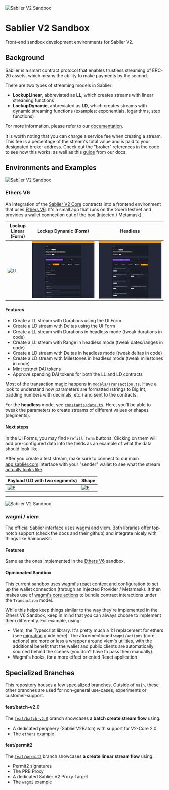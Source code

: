 ![Sablier V2 Sandbox](/packages/assets/banner.png)

# Sablier V2 Sandbox

Front-end sandbox development environments for Sablier V2.

## Background

Sablier is a smart contract protocol that enables trustless streaming of ERC-20 assets, which means
the ability to make payments by the second.

There are two types of streaming models in Sablier:

- **LockupLinear**, abbreviated as **LL**, which creates streams with linear streaming functions
- **LockupDynamic**, abbreviated as **LD**, which creates streams with dynamic streaming functions (examples: exponentials, logarithms, step functions)

For more information, please refer to our [documentation](https://docs.sablier.com).

It is worth noting that you can charge a service fee when creating a stream. This fee is a percentage of the stream's total value and is paid to your designated broker address. Check out the "broker" references in the code to see how this works, as well as this [guide](https://docs.sablier.com/concepts/protocol/fees) from our docs.

## Environments and Examples

![Sablier V2 Sandbox](/packages/assets/banner-s1.png)

### Ethers V6

An integration of the [Sablier V2 Core](https://github.com/sablier-labs/v2-core) contracts into a frontend environment that uses [Ethers V6](https://docs.ethers.org/v6/). It's a small app that runs on the Goerli testnet and provides a wallet connection out of the box (Injected / Metamask).

| Lockup Linear (Form)                       | Lockup Dynamic (Form)                       | Headless                             |
| ------------------------------------------ | ------------------------------------------- | ------------------------------------ |
| ![LL](./packages/assets/lockup-linear.png) | ![LD](./packages/assets/lockup-dynamic.png) | ![H](./packages/assets/headless.png) |

#### Features

- Create a LL stream with Durations using the UI Form
- Create a LD stream with Deltas using the UI Form
- Create a LL stream with Durations in headless mode (tweak durations in code)
- Create a LL stream with Range in headless mode (tweak dates/ranges in code)
- Create a LD stream with Deltas in headless mode (tweak deltas in code)
- Create a LD stream with Milestones in headless mode (tweak milestones in code)
- Mint [testnet DAI](https://goerli.etherscan.io/token/0x97cb342cf2f6ecf48c1285fb8668f5a4237bf862) tokens
- Approve spending DAI tokens for both the LL and LD contracts

Most of the transaction magic happens in [`models/Transaction.ts`](/examples/ethers-v6/src/models/Transaction.ts). Have a look to understand how parameters are formatted (strings to Big Int, padding numbers with decimals, etc.) and sent to the contracts.

For the **headless** mode, see [`constants/data.ts`](/examples/ethers-v6/src/constants/data.ts). Here, you'll be able to tweak the parameters to create streams of different values or shapes (segments).

#### Next steps

In the UI Forms, you may find `Prefill form` buttons. Clicking on them will add pre-configured data into the fields as an example of what the data should look like.

After you create a test stream, make sure to connect to our main [app.sablier.com](https://app.sablier.com) interface with your "sender" wallet to see what the stream [actually looks like](https://docs.sablier.com/apps/features#detailed-panels).

| Payload (LD with two segments)            | Shape                                      |
| ----------------------------------------- | ------------------------------------------ |
| ![E](./packages/assets/emission-code.png) | ![E](./packages/assets/emission-shape.png) |

---

![Sablier V2 Sandbox](/packages/assets/banner-s2.png)

### wagmi / viem

The official Sablier interface uses [wagmi](wagmi.sh/) and [viem](https://viem.sh/). Both libraries offer top-notch support (check the docs and their github) and integrate nicely with things like RainbowKit.

#### Features

Same as the ones implemented in the [Ethers V6](#ethers-v6) sandbox.

#### Opinionated Sandbox

This current sandbox uses [wagmi's react context](https://wagmi.sh/react/getting-started) and configuration to set up the wallet connection (through an Injected Provider / Metamask). It then makes use of [wagmi's core actions](https://wagmi.sh/core/getting-started) to bundle contract interactions under the `Transaction` model.

While this helps keep things similar to the way they're implemented in the Ethers V6 Sandbox, keep in mind that you can always choose to implement them differently. For example, using:

- Viem, the Typescript library. It's pretty much a 1:1 replacement for ethers (see [migration](https://wagmi.sh/react/ethers-adapters) guide here). The aforementioned `wagmi/actions` (core actions) are more or less a wrapper around viem's utilities, with the additional benefit that the wallet and public clients are automatically sourced behind the scenes (you don't have to pass them manually).
- Wagmi's hooks, for a more effect oriented React application

## Specialized Branches

This repository houses a few specialized branches. Outside of `main`, these other branches are used for non-general use-cases, experiments or customer-support.

#### feat/batch-v2.0

The [`feat/batch-v2.0`](https://github.com/sablier-labs/v2-sandbox/tree/feat/batch-v2.0) branch showcases **a batch create stream flow** using:

- A dedicated periphery (SablierV2Batch) with support for V2-Core 2.0
- The `ethers` example

#### feat/permit2

The [`feat/permit2`](https://github.com/sablier-labs/v2-sandbox/tree/feat/permit2) branch showcases **a create linear stream flow** using:

- Permit2 signatures
- The PRB Proxy
- A dedicated Sablier V2 Proxy Target
- The `wagmi` example
